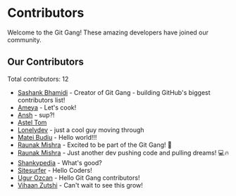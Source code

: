 # Contributors

Welcome to the Git Gang! These amazing developers have joined our community.

## Our Contributors

Total contributors: 12

- [Sashank Bhamidi](https://github.com/SashankBhamidi) - Creator of Git Gang - building GitHub's biggest contributors list!
- [Ameya](https://github.com/Raptor0G) - Let's cook!
- [Ansh](https://github.com/ansh3108) - sup?!
- [Astel Tom](https://github.com/astel-code)
- [Lonelydev](https://github.com/some-boi) - just a cool guy moving through
- [Matei Budiu](https://github.com/aehmttw) - Hello world!!!
- [Raunak Mishra](https://github.com/raunak-mishraa) - Excited to be part of the Git Gang! 🚀
- [Raunak Mishra](https://github.com/raunak-devs) - Just another dev pushing code and pulling dreams! 💻🔥
- [Shankypedia](https://github.com/shankypedia) - What's good?
- [Sitesurfer](https://github.com/Sakshi7654) - Hello Coders!
- [Ugur Ozcan](https://github.com/uozcan12) - Hello Git Gang contributors!
- [Vihaan Zutshi](https://github.com/vihaanified) - Can't wait to see this grow!
